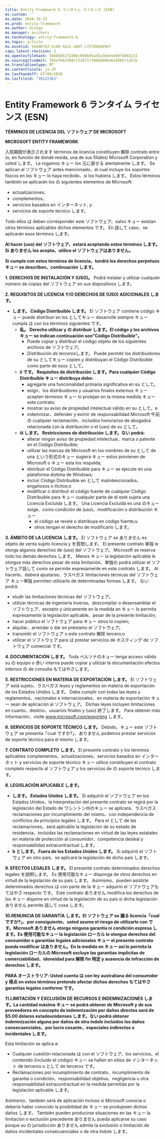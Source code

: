 ```yaml
---
title: Entity Framework 6 ランタイム ライセンス (ESN)
ms.custom: ''
ms.date: 2016-10-23
ms.prod: entity-framework
ms.author: divega
ms.manager: avickers
ms.technology: entity-framework-6
ms.topic: article
ms.assetid: 5e8d67b3-5c60-4a12-a86f-c7276bb8d9e7
caps.latest.revision: 3
ms.openlocfilehash: 34880d51f2d0bc89db85ad5a364e5e697dd6d231
ms.sourcegitcommit: f05e7b62584cf228f17390bb086a61d505712e1b
ms.translationtype: MT
ms.contentlocale: ja-JP
ms.lasthandoff: 07/08/2018
ms.locfileid: "39122363"
---
```

# <a name="entity-framework-6-runtime-license-esn"></a>Entity Framework 6 ランタイム ライセンス (ESN)
**TÉRMINOS DE LICENCIA DEL ソフトウェア DE MICROSOFT**

**MICROSOFT ENTITY FRAMEWORK**

入院期間が表示されます términos de licencia constituyen 解除 contrato entre (o, en función de donde resida, una de sus filiales) Microsoft Corporation y usted します。 Le rogamos キュー los 元に戻せる atentamente します。 Se aplican al ソフトウェア antes mencionado、el cual incluye los soportes físicos en los キュー lo haya recibido、si los hubiera します。 Estos términos también se aplicarán los の siguientes elementos de Microsoft:

-   actualizaciones、
-   complementos、
-   servicios basados en インターネット, y
-   servicios de soporte técnico します。

Todo ellos は deben corresponder este ソフトウェア、salvo キュー existan otros términos aplicables dichos elementos です。 En 話して caso、se aplicarán esos términos します。

**Al hacer (uso) del ソフトウェア、estará aceptando estos términos します。Si ありません los acepta、utilice el ソフトウェアはありません。**

**Si cumple con estos términos de licencia、tendrá los derechos perpetuos キュー se describen、continuación します。**

**1.  DERECHOS DE INSTALACIÓN Y (USO)。** Podrá instalar y utilizar cualquier número de copias del ソフトウェア en sus dispositivos します。

**2.  REQUISITOS DE LICENCIA Y/O DERECHOS DE (USO) ADICIONALES します。**

-   **します。  Código Distribuible します。** El ソフトウェア contiene código キュー puede distribuir en los としてキュー desarrolle siempre キュー cumpla は con los términos siguientes です。
    -   **私。    Derecho utilizar y の distribuir します。El código y los archivos キュー se indican continuación son"Código Distribuible"。**
        -   Puede copiar y distribuir el código objeto de los siguientes archivos de ソフトウェア。
        -   *Distribución de terceros*します。 Puede permitir los distribuidores de su としてキュー copien y distribuyan el Código Distribuible como parte de esos として。
    -   **ii です。  Requisitos de distribución します。Para cualquier Código Distribuible キュー distribuya debe:**
        -   agregarle una funcionalidad primaria significativa en su として。
        -   exigir、los distribuidores y usuarios finales externos キュー acepten términos キュー lo protejan en la misma medida キュー este contrato;
        -   mostrar su aviso de propiedad intelectual válido en su として。e
        -   indemnizar、defender y eximir de responsabilidad Microsoft 午前の cualquier reclamación、incluidos honorarios de abogados relacionada con la distribución o el (uso) de su として。
    -   **iii します。 Restricciones de distribución します。ない podrá:**
        -   alterar ningún aviso de propiedad intelectual、marca o patente en el Código Distribuible;
        -   utilizar las marcas de Microsoft en los nombres de su として de una という形式のキュー sugiera キュー estos provienen de Microsoft o キュー esta los respalda;
        -   distribuir el Código Distribuible para キュー se ejecute en una plataforma distinta de Windows;
        -   incluir Código Distribuible en として malintencionados、engañosos o ilícitos;o
        -   modificar o distribuir el código fuente de cualquier Código Distribuible para キュー cualquier parte de él esté sujeta una Licencia Excluida します。 Una Licencia Excluida es una のキュー exige、como condición de (uso)、modificación o distribución キュー
            -   el código se revele o distribuya en código fuente;u
            -   otros tengan el derecho de modificarlo します。

**3.  ÁMBITO DE LA LICENCIA します。** El ソフトウェア se ありません es objeto de venta sujeto licencia y を質問します。 El presente contrato 単独 le otorga algunos derechos de (uso) del ソフトウェア。 Microsoft se reserva todo los demás derechos します。 Menos キュー la legislación aplicable le otorgue más derechos pesar de esta limitación、単独の podrá utilizar el ソフトウェア話して como se permite expresamente en este contrato します。 Al hacerlo、deberá ajustarse、ラスベガス limitaciones técnicas del ソフトウェア キュー単独 permiten utilizarlo de determinadas formas します。 ない podrá:

-   eludir las limitaciones técnicas del ソフトウェア。
-   utilizar técnicas de ingeniería inversa、descompilar o desensamblar el ソフトウェア、excepto y únicamente en la medida en キュー lo permita expresamente la legislación aplicable、pesar de la presente limitación;
-   hacer público el ソフトウェア para キュー otros lo copien;
-   alquilar、arrendar o dar en préstamo el ソフトウェア。
-   transmitir el ソフトウェア o este contrato 解除 tercero;o
-   utilizar el ソフトウェア para は prestar servicios de ホスティング de ソフトウェア comercial です。

**4.  DOCUMENTACIÓN します。** Toda ペルソナのキュー tenga acceso válido su の equipo o 赤い interna puede copiar y utilizar la documentación efectos internos の de consulta もてはやさします。

**5.  RESTRICCIONES EN MATERIA DE EXPORTACIÓN します。** El ソフトウェア está sujeto、ラスベガス leyes y reglamentos en materia de exportación de los Estados Unidos します。 Debe cumplir con todas las leyes y reglamentos、nacionales e internacionales、en materia de exportación キュー sean de aplicación al ソフトウェア。 Dichas leyes incluyen limitaciones en cuanto、destino、usuarios finales y (uso) 終了します。 Para obtener más información、visite www.microsoft.com/exporting します。

**6.  SERVICIOS DE SOPORTE TÉCNICO します。** Debido、キュー este ソフトウェア se presenta「cual ですか?」、ありません podemos prestar servicios de soporte técnico para el mismo します。

**7.  CONTRATO COMPLETO します。** El presente contrato y los términos aplicables complementos、actualizaciones、servicios basados en インターネット y servicios de soporte técnico キュー utilice constituyen el contrato completo respecto al ソフトウェア y los servicios de の soporte técnico します。

**8.  LEGISLACIÓN APLICABLE します。**

-   **します。  Estados Unidos します。** Si adquirió el ソフトウェア en los Estados Unidos、la interpretación del presente contrato se regirá por la legislación del Estado de ワシントン州のキュー se aplicará、ラスベガス reclamaciones por incumplimiento del mismo、con independencia de conflictos de principios legales します。 Para el として de las reclamaciones、será aplicable la legislación de su estado de residencia、incluidas las reclamaciones en virtud de las leyes estatales en materia de protección al consumidor、competencia desleal y responsabilidad extracontractual します。
-   **b とします。  Fuera de los Estados Unidos します。** Si adquirió el ソフトウェア en otro país、se aplicará la legislación de dicho país します。

**9.  EFECTOS LEGALES します。** El presente contrato determinados derechos legales を説明します。 Es 使用可能なキュー disponga de otros derechos en virtud de la legislación de su país します。 Asimismo、pueden asistirle determinados derechos は con parte de la キュー adquirió el ソフトウェアもてはやさ respecto です。 Este contrato ありません modifica los derechos de los キュー dispone en virtud de la legislación de su país si dicha legislación ありません permite 話して cosa します。

**10.RENUNCIA DE GARANTÍA します。El ソフトウェア se 譲る licencia「cual ですか?」、por consiguiente、usted asume el riesgo de utilizarlo con です。Microsoft ありません otorga ninguna garantía ni condición expresa します。Es 使用可能なキュー la legislación ローカル le otorgue derechos del consumidor o garantías legales adicionales キュー el presente contrato pueda modificar はありません。En la medida en キュー así lo permita la legislación ローカルの Microsoft excluye las garantías implícitas de comerciabilidad、idoneidad para 解除 fin 特定 y ausencia de infracción de derechos します。**

**PARA オーストラリア: Usted cuenta は con ley australiana del consumidor y 得点 en estos términos pretende afectar dichos derechos もてはやさ garantías legales conforme です。**

**11.LIMITACIÓN Y EXCLUSIÓN DE RECURSOS E INDEMNIZACIONES します。La cantidad máxima キュー se podrá obtener de Microsoft y de sus proveedores en concepto de indemnización por daños directos será de $5.00 dólares estadounidenses します。ない podrá obtener indemnización alguna por daños de otra índole incluidos los daños consecuenciales、por lucro cesante、especiales indirectos o incidentales します。**

Esta limitación se aplica a:

-   Cualquier cuestión relacionada は con el ソフトウェア、los servicios、el contenido (incluido el código) キュー se hallen en sitios de インターネット de terceros o として de terceros です。
-   Reclamaciones por incumplimiento de contrato、incumplimiento de garantía o condición、responsabilidad objetiva、negligencia u otra responsabilidad extracontractual en la medida permitida por la legislación aplicable します。

Asimismo、también será de aplicación incluso si Microsoft conocía o debería haber conocido la posibilidad de キュー se produjesen dichos daños します。 También pueden producirse situaciones en las キュー la limitación o exclusión precedente ありません pueda aplicarse su caso porque su の jurisdicción ありません admita la exclusión o limitación de daños incidentales consecuenciales o de otra índole します。

